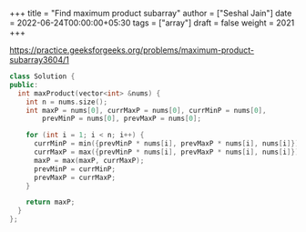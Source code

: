 +++
title = "Find maximum product subarray"
author = ["Seshal Jain"]
date = 2022-06-24T00:00:00+05:30
tags = ["array"]
draft = false
weight = 2021
+++

<https://practice.geeksforgeeks.org/problems/maximum-product-subarray3604/1>

```cpp
class Solution {
public:
  int maxProduct(vector<int> &nums) {
    int n = nums.size();
    int maxP = nums[0], currMaxP = nums[0], currMinP = nums[0],
        prevMinP = nums[0], prevMaxP = nums[0];

    for (int i = 1; i < n; i++) {
      currMinP = min({prevMinP * nums[i], prevMaxP * nums[i], nums[i]});
      currMaxP = max({prevMinP * nums[i], prevMaxP * nums[i], nums[i]});
      maxP = max(maxP, currMaxP);
      prevMinP = currMinP;
      prevMaxP = currMaxP;
    }

    return maxP;
  }
};
```
